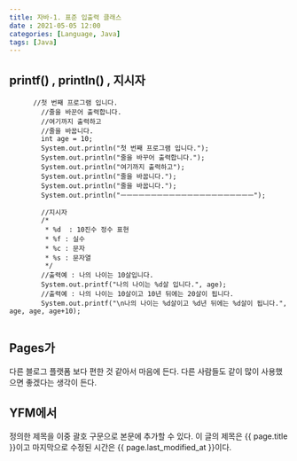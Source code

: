 ```yaml
---
title: 자바-1. 표준 입출력 클래스
date : 2021-05-05 12:00
categories: [Language, Java]
tags: [Java]
---
```


## printf() , println() , 지시자

```java//출력예
	  //첫 번째 프로그램 입니다.
		//줄을 바꾼어 출력합니다.
		//여기까지 출력하고
		//줄을 바꿉니다.
		int age = 10;
		System.out.println("첫 번째 프로그램 입니다.");
		System.out.println("줄을 바꾸어 출력합니다.");
		System.out.println("여기까지 출력하고");
		System.out.println("줄을 바꿉니다.");
		System.out.println("줄을 바꿉니다.");
		System.out.println("ㅡㅡㅡㅡㅡㅡㅡㅡㅡㅡㅡㅡㅡㅡㅡㅡㅡㅡㅡㅡㅡㅡ");
		
		//지시자
		/*
		 * %d  : 10진수 정수 표현
		 * %f : 실수
		 * %c : 문자
		 * %s : 문자열
		 */
		//출력예 : 나의 나이는 10살입니다.
		System.out.printf("나의 나이는 %d살 입니다.", age);
		//출력예 : 나의 나이는 10살이고 10년 뒤에는 20살이 됩니다.
		System.out.printf("\n나의 나이는 %d살이고 %d년 뒤에는 %d살이 됩니다.", age, age, age+10);
    
```


## Pages가

다른 블로그 플랫폼 보다 편한 것 같아서 마음에 든다.
다른 사람들도 같이 많이 사용했으면 좋겠다는 생각이 든다.

## YFM에서

정의한 제목을 이중 괄호 구문으로 본문에 추가할 수 있다.
이 글의 제목은 {{ page.title }}이고
마지막으로 수정된 시간은 {{ page.last_modified_at }}이다.


